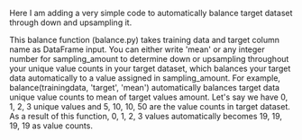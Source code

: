 Here I am adding a very simple code to automatically balance target dataset through down and upsampling it.

This balance function (balance.py) takes training data and target column name as DataFrame input. You can either write 'mean' or any integer
number for sampling_amount to determine down or upsampling throughout your unique value counts in your target dataset, which
balances your target data automatically to a value assigned in sampling_amount. 
For example, balance(trainingdata, 'target', 'mean') automatically balances target data unique value counts to mean of
target values amount. Let's say we have 0, 1, 2, 3 unique values and 5, 10, 10, 50 are the value counts in target dataset.
As a result of this function, 0, 1, 2, 3 values automatically becomes 19, 19, 19, 19 as value counts.
